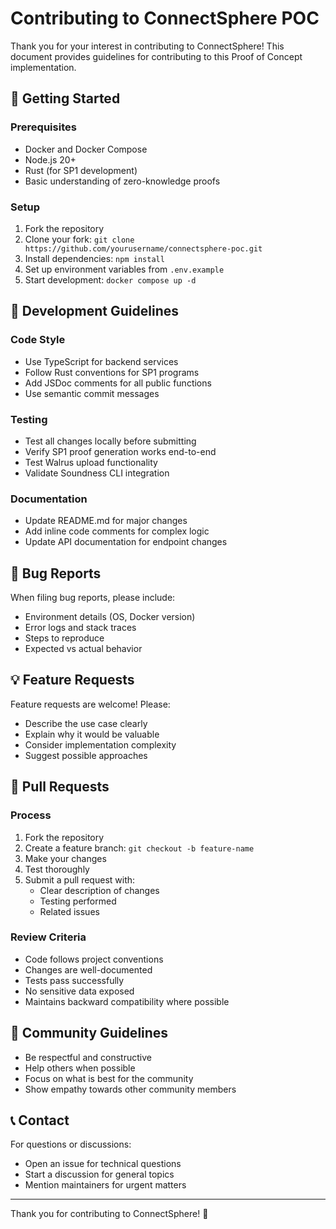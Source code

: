 # Contributing to ConnectSphere POC

Thank you for your interest in contributing to ConnectSphere! This document provides guidelines for contributing to this Proof of Concept implementation.

## 🚀 Getting Started

### Prerequisites
- Docker and Docker Compose
- Node.js 20+
- Rust (for SP1 development)
- Basic understanding of zero-knowledge proofs

### Setup
1. Fork the repository
2. Clone your fork: `git clone https://github.com/yourusername/connectsphere-poc.git`
3. Install dependencies: `npm install`
4. Set up environment variables from `.env.example`
5. Start development: `docker compose up -d`

## 📝 Development Guidelines

### Code Style
- Use TypeScript for backend services
- Follow Rust conventions for SP1 programs
- Add JSDoc comments for all public functions
- Use semantic commit messages

### Testing
- Test all changes locally before submitting
- Verify SP1 proof generation works end-to-end
- Test Walrus upload functionality
- Validate Soundness CLI integration

### Documentation
- Update README.md for major changes
- Add inline code comments for complex logic
- Update API documentation for endpoint changes

## 🐛 Bug Reports

When filing bug reports, please include:
- Environment details (OS, Docker version)
- Error logs and stack traces
- Steps to reproduce
- Expected vs actual behavior

## 💡 Feature Requests

Feature requests are welcome! Please:
- Describe the use case clearly
- Explain why it would be valuable
- Consider implementation complexity
- Suggest possible approaches

## 🔧 Pull Requests

### Process
1. Fork the repository
2. Create a feature branch: `git checkout -b feature-name`
3. Make your changes
4. Test thoroughly
5. Submit a pull request with:
   - Clear description of changes
   - Testing performed
   - Related issues

### Review Criteria
- Code follows project conventions
- Changes are well-documented
- Tests pass successfully
- No sensitive data exposed
- Maintains backward compatibility where possible

## 🤝 Community Guidelines

- Be respectful and constructive
- Help others when possible
- Focus on what is best for the community
- Show empathy towards other community members

## 📞 Contact

For questions or discussions:
- Open an issue for technical questions
- Start a discussion for general topics
- Mention maintainers for urgent matters

---

Thank you for contributing to ConnectSphere! 🎉
